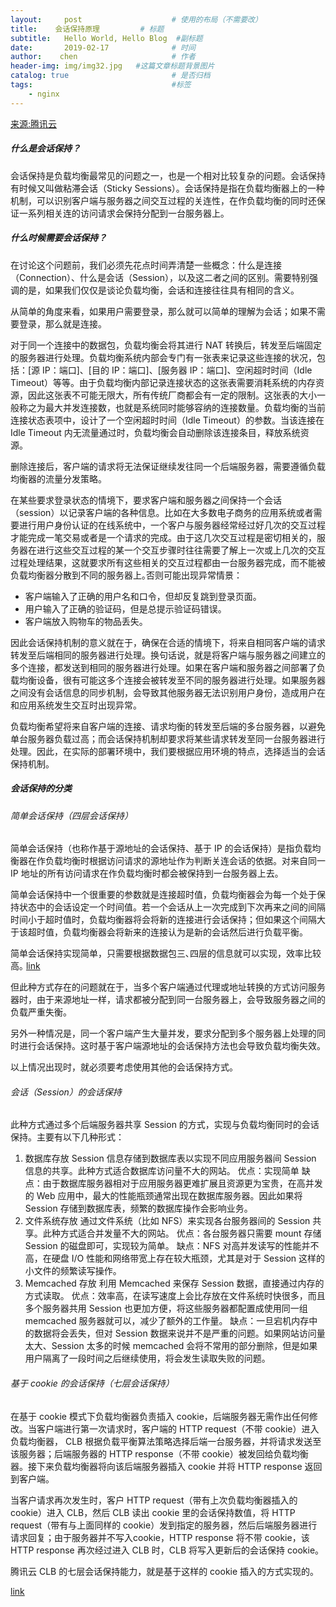 ```yaml
---
layout:     post                    # 使用的布局（不需要改）
title:    会话保持原理         # 标题 
subtitle:   Hello World, Hello Blog  #副标题
date:       2019-02-17              # 时间
author:    chen                     # 作者
header-img: img/img32.jpg   #这篇文章标题背景图片
catalog: true                       # 是否归档
tags:                               #标签
    - nginx
---
```

[来源:腾讯云](https://cloud.tencent.com/document/product/214/2736)
##### 什么是会话保持？
会话保持是负载均衡最常见的问题之一，也是一个相对比较复杂的问题。会话保持有时候又叫做粘滞会话（Sticky Sessions）。会话保持是指在负载均衡器上的一种机制，可以识别客户端与服务器之间交互过程的关连性，在作负载均衡的同时还保证一系列相关连的访问请求会保持分配到一台服务器上｡
##### 什么时候需要会话保持？
 在讨论这个问题前，我们必须先花点时间弄清楚一些概念：什么是连接（Connection）、什么是会话（Session），以及这二者之间的区别。需要特别强调的是，如果我们仅仅是谈论负载均衡，会话和连接往往具有相同的含义。
 
 从简单的角度来看，如果用户需要登录，那么就可以简单的理解为会话；如果不需要登录，那么就是连接。
 
对于同一个连接中的数据包，负载均衡会将其进行 NAT 转换后，转发至后端固定的服务器进行处理。负载均衡系统内部会专门有一张表来记录这些连接的状况，包括：[源 IP：端口]、[目的 IP：端口]、[服务器 IP：端口]、空闲超时时间（Idle Timeout）等等。由于负载均衡内部记录连接状态的这张表需要消耗系统的内存资源，因此这张表不可能无限大，所有传统厂商都会有一定的限制。这张表的大小一般称之为最大并发连接数，也就是系统同时能够容纳的连接数量。负载均衡的当前连接状态表项中，设计了一个空闲超时时间（Idle Timeout）的参数。当该连接在 Idle Timeout 内无流量通过时，负载均衡会自动删除该连接条目，释放系统资源。
 
 删除连接后，客户端的请求将无法保证继续发往同一个后端服务器，需要遵循负载均衡器的流量分发策略。

 在某些要求登录状态的情境下，要求客户端和服务器之间保持一个会话（session）以记录客户端的各种信息。比如在大多数电子商务的应用系统或者需要进行用户身份认证的在线系统中，一个客户与服务器经常经过好几次的交互过程才能完成一笔交易或者是一个请求的完成。由于这几次交互过程是密切相关的，服务器在进行这些交互过程的某一个交互步骤时往往需要了解上一次或上几次的交互过程处理结果，这就要求所有这些相关的交互过程都由一台服务器完成，而不能被负载均衡器分散到不同的服务器上｡否则可能出现异常情景：

- 客户端输入了正确的用户名和口令，但却反复跳到登录页面。
- 用户输入了正确的验证码，但是总提示验证码错误。
- 客户端放入购物车的物品丢失。

因此会话保持机制的意义就在于，确保在合适的情境下，将来自相同客户端的请求转发至后端相同的服务器进行处理。换句话说，就是将客户端与服务器之间建立的多个连接，都发送到相同的服务器进行处理。如果在客户端和服务器之间部署了负载均衡设备，很有可能这多个连接会被转发至不同的服务器进行处理。如果服务器之间没有会话信息的同步机制，会导致其他服务器无法识别用户身份，造成用户在和应用系统发生交互时出现异常。

负载均衡希望将来自客户端的连接、请求均衡的转发至后端的多台服务器，以避免单台服务器负载过高；而会话保持机制却要求将某些请求转发至同一台服务器进行处理。因此，在实际的部署环境中，我们要根据应用环境的特点，选择适当的会话保持机制。

##### 会话保持的分类
###### 简单会话保持（四层会话保持）

简单会话保持（也称作基于源地址的会话保持、基于 IP 的会话保持）是指负载均衡器在作负载均衡时根据访问请求的源地址作为判断关连会话的依据。对来自同一 IP 地址的所有访问请求在作负载均衡时都会被保持到一台服务器上去｡

简单会话保持中一个很重要的参数就是连接超时值，负载均衡器会为每一个处于保持状态中的会话设定一个时间值。若一个会话从上一次完成到下次再来之间的间隔时间小于超时值时，负载均衡器将会将新的连接进行会话保持；但如果这个间隔大于该超时值，负载均衡器会将新来的连接认为是新的会话然后进行负载平衡。

简单会话保持实现简单，只需要根据数据包三､四层的信息就可以实现，效率比较高｡
[link](/img/session1.png)


但此种方式存在的问题就在于，当多个客户端通过代理或地址转换的方式访问服务器时，由于来源地址一样，请求都被分配到同一台服务器上，会导致服务器之间的负载严重失衡。

另外一种情况是，同一个客户端产生大量并发，要求分配到多个服务器上处理的同时进行会话保持。这时基于客户端源地址的会话保持方法也会导致负载均衡失效。

以上情况出现时，就必须要考虑使用其他的会话保持方式。

###### 会话（Session）的会话保持

此种方式通过多个后端服务器共享 Session 的方式，实现与负载均衡同时的会话保持。主要有以下几种形式：

1. 数据库存放
Session 信息存储到数据库表以实现不同应用服务器间 Session 信息的共享。此种方式适合数据库访问量不大的网站。
优点：实现简单
缺点：由于数据库服务器相对于应用服务器更难扩展且资源更为宝贵，在高并发的 Web 应用中，最大的性能瓶颈通常出现在数据库服务器。因此如果将 Session 存储到数据库表，频繁的数据库操作会影响业务。
2. 文件系统存放
通过文件系统（比如 NFS）来实现各台服务器间的 Session 共享。此种方式适合并发量不大的网站。
优点：各台服务器只需要 mount 存储 Session 的磁盘即可，实现较为简单。
缺点：NFS 对高并发读写的性能并不高，在硬盘 I/O 性能和网络带宽上存在较大瓶颈，尤其是对于 Session 这样的小文件的频繁读写操作。
3. Memcached 存放
利用 Memcached 来保存 Session 数据，直接通过内存的方式读取。
优点：效率高，在读写速度上会比存放在文件系统时快很多，而且多个服务器共用 Session 也更加方便，将这些服务器都配置成使用同一组 memcached 服务器就可以，减少了额外的工作量。
缺点：一旦宕机内存中的数据将会丢失，但对 Session 数据来说并不是严重的问题。如果网站访问量太大、Session 太多的时候 memcached 会将不常用的部分删除，但是如果用户隔离了一段时间之后继续使用，将会发生读取失败的问题。

###### 基于 cookie 的会话保持（七层会话保持）

在基于 cookie 模式下负载均衡器负责插入 cookie，后端服务器无需作出任何修改。当客户端进行第一次请求时，客户端的 HTTP request（不带 cookie）进入负载均衡器， CLB 根据负载平衡算法策略选择后端一台服务器，并将请求发送至该服务器；后端服务器的 HTTP response（不带 cookie）被发回给负载均衡器。接下来负载均衡器将向该后端服务器插入 cookie 并将 HTTP response 返回到客户端。

当客户请求再次发生时，客户 HTTP request（带有上次负载均衡器插入的 cookie）进入 CLB，然后 CLB 读出 cookie 里的会话保持数值，将 HTTP request（带有与上面同样的 cookie）发到指定的服务器，然后后端服务器进行请求回复；由于服务器并不写入cookie，HTTP response 将不带 cookie，该 HTTP response 再次经过进入 CLB 时，CLB 将写入更新后的会话保持 cookie。

腾讯云 CLB 的七层会话保持能力，就是基于这样的 cookie 插入的方式实现的。

[link](/img/session1.jpg)